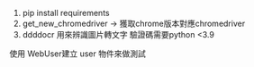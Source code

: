 1. pip install requirements
2. get_new_chromedriver -> 獲取chrome版本對應chromedriver
2. ddddocr 用來辨識圖片轉文字 驗證碼需要python <3.9

使用 WebUser建立 user 物件來做測試

